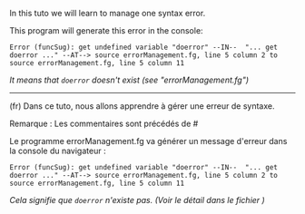 In this tuto we will learn to manage one syntax error.

This program will generate this error in the console:
```
Error (funcSug): get undefined variable "doerror" --IN--  "... get doerror ..." --AT--> source errorManagement.fg, line 5 column 2 to source errorManagement.fg, line 5 column 11
```
*It means that ```doerror``` doesn't exist (see "errorManagement.fg")*

----------
(fr)
Dans ce tuto, nous allons apprendre à gérer une erreur de syntaxe.

Remarque : Les commentaires sont précédés de #

Le programme errorManagement.fg va générer un message d'erreur dans la console du navigateur :

```
Error (funcSug): get undefined variable "doerror" --IN--  "... get doerror ..." --AT--> source errorManagement.fg, line 5 column 2 to source errorManagement.fg, line 5 column 11
```

*Cela signifie que ```doerror``` n'existe pas. (Voir le détail dans le fichier )*
